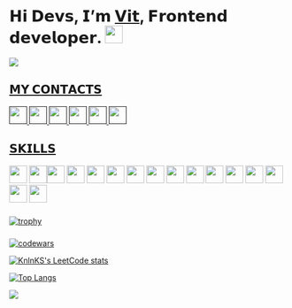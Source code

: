 <h1 align="left">𝗛𝗶 𝗗𝗲𝘃𝘀, 𝗜’𝗺 <a href="#">𝗩𝗶𝘁</a>, 𝗙𝗿𝗼𝗻𝘁𝗲𝗻𝗱 𝗱𝗲𝘃𝗲𝗹𝗼𝗽𝗲𝗿.
<img src="https://github.com/blackcater/blackcater/raw/main/images/Hi.gif" height="32" width="32"/></h1>

![](https://komarev.com/ghpvc/?username=oiotoo&color=6599ED&ste=flat)

<h3></h3>
<h2><a href="#">𝗠𝗬 𝗖𝗢𝗡𝗧𝗔𝗖𝗧𝗦</a></h2>
<a href=""><img height="32" width="32" src="https://cdn.simpleicons.org/google" /> </a> <a href=""><img height="32" width="32" src="https://cdn.simpleicons.org/mail.ru" /> </a> <a href=""><img height="32" width="32" src="https://cdn.simpleicons.org/instagram" /> </a> <a href=""><img height="32" width="32" src="https://cdn.simpleicons.org/telegram" /> </a> <a href=""><img height="32" width="32" src="https://cdn.simpleicons.org/linkedin" /> </a> <a href=""><img height="32" width="32" src="https://cdn.simpleicons.org/behance" /> </a> 


<h3></h3>

<h2><a href="#">𝗦𝗞𝗜𝗟𝗟𝗦</a></h2>

<img height="32" width="32" src="https://cdn.simpleicons.org/HTML5" /> <img height="32" width="32" src="https://cdn.simpleicons.org/CSS3" /><img height="32" width="32" src="https://cdn.simpleicons.org/tailwindcss" /> <img height="32" width="32" src="https://cdn.simpleicons.org/javascript" /> <img height="32" width="32" src="https://cdn.simpleicons.org/typescript" /> <img height="32" width="32" src="https://cdn.simpleicons.org/jquery" /> <img height="32" width="32" src="https://cdn.simpleicons.org/react" /> <img height="32" width="32" src="https://cdn.simpleicons.org/node.js" /> <img height="32" width="32" src="https://cdn.simpleicons.org/webstorm" /> <img height="32" width="32" src="https://cdn.simpleicons.org/visualstudio" /> <img height="32" width="32" src="https://cdn.simpleicons.org/figma" /> <img height="32" width="32" src="https://cdn.simpleicons.org/adobephotoshop" /> <img height="32" width="32" src="https://cdn.simpleicons.org/adobexd" /> <img height="32" width="32" src="https://cdn.simpleicons.org/adobeillustrator" /> <img height="32" width="32" src="https://cdn.simpleicons.org/adobeaftereffects" /> <img height="32" width="32" src="https://cdn.simpleicons.org/adobepremierepro" />
<h3> </h3>

[![trophy](https://github-profile-trophy.vercel.app/?username=oiotoo)](https://github.com/ryo-ma/github-profile-trophy)

<h3> </h3>

[![codewars](https://www.codewars.com/users/Oiotoo/badges/large)](https://www.codewars.com/users/Oiotoo)   

[![KnlnKS's LeetCode stats](https://leetcode-stats-six.vercel.app/api?username=oiotoo&theme=dark)](https://github.com/oiotoo/leetcode-stats)

[![Top Langs](https://github-readme-stats.vercel.app/api/top-langs/?username=anuraghazra&layout=compact)](https://github.com/anuraghazra/github-readme-stats)

![](https://github-profile-summary-cards.vercel.app/api/cards/stats?username=oiotoo&theme=dark)


